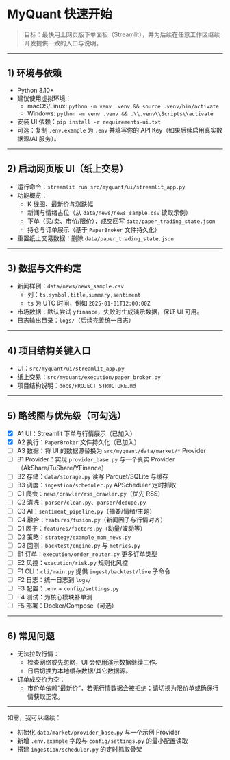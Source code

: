 # MyQuant 快速开始

> 目标：最快用上网页版下单面板（Streamlit），并为后续在任意工作区继续开发提供一致的入口与说明。

---

## 1) 环境与依赖

- Python 3.10+
- 建议使用虚拟环境：
  - macOS/Linux: `python -m venv .venv && source .venv/bin/activate`
  - Windows: `python -m venv .venv && .\\.venv\\Scripts\\activate`
- 安装 UI 依赖：`pip install -r requirements-ui.txt`
- 可选：复制 `.env.example` 为 `.env` 并填写你的 API Key（如果后续启用真实数据源/AI 服务）。

---

## 2) 启动网页版 UI（纸上交易）

- 运行命令：`streamlit run src/myquant/ui/streamlit_app.py`
- 功能概览：
  - K 线图、最新价与涨跌幅
  - 新闻与情绪占位（从 `data/news/news_sample.csv` 读取示例）
  - 下单（买/卖、市价/限价），成交回写 `data/paper_trading_state.json`
  - 持仓与订单展示（基于 `PaperBroker` 文件持久化）
- 重置纸上交易数据：删除 `data/paper_trading_state.json`

---

## 3) 数据与文件约定

- 新闻样例：`data/news/news_sample.csv`
  - 列：`ts,symbol,title,summary,sentiment`
  - `ts` 为 UTC 时间，例如 `2025-01-01T12:00:00Z`
- 市场数据：默认尝试 `yfinance`，失败时生成演示数据，保证 UI 可用。
- 日志输出目录：`logs/`（后续完善统一日志）

---

## 4) 项目结构关键入口

- UI：`src/myquant/ui/streamlit_app.py`
- 纸上交易：`src/myquant/execution/paper_broker.py`
- 项目结构说明：`docs/PROJECT_STRUCTURE.md`

---

## 5) 路线图与优先级（可勾选）

- [x] A1 UI：Streamlit 下单与行情展示（已加入）
- [x] A2 执行：`PaperBroker` 文件持久化（已加入）
- [ ] A3 数据：将 UI 的数据源替换为 `src/myquant/data/market/*` Provider
- [ ] B1 Provider：实现 `provider_base.py` 与一个真实 Provider（AkShare/TuShare/YFinance）
- [ ] B2 存储：`data/storage.py` 读写 Parquet/SQLite 与缓存
- [ ] B3 调度：`ingestion/scheduler.py` APScheduler 定时抓取
- [ ] C1 爬虫：`news/crawler/rss_crawler.py`（优先 RSS）
- [ ] C2 清洗：`parser/clean.py`、`parser/dedupe.py`
- [ ] C3 AI：`sentiment_pipeline.py`（摘要/情绪/主题）
- [ ] C4 融合：`features/fusion.py`（新闻因子与行情对齐）
- [ ] D1 因子：`features/factors.py`（动量/波动等）
- [ ] D2 策略：`strategy/example_mom_news.py`
- [ ] D3 回测：`backtest/engine.py` 与 `metrics.py`
- [ ] E1 订单：`execution/order_router.py` 更多订单类型
- [ ] E2 风控：`execution/risk.py` 规则化风控
- [ ] F1 CLI：`cli/main.py` 提供 `ingest/backtest/live` 子命令
- [ ] F2 日志：统一日志到 `logs/`
- [ ] F3 配置：`.env` + `config/settings.py`
- [ ] F4 测试：为核心模块补单测
- [ ] F5 部署：Docker/Compose（可选）

---

## 6) 常见问题

- 无法拉取行情：
  - 检查网络或先忽略，UI 会使用演示数据继续工作。
  - 日后切换为本地缓存数据/其它数据源。
- 订单成交价为空：
  - 市价单依赖“最新价”，若无行情数据会被拒绝；请切换为限价单或确保行情获取正常。

---

如需，我可以继续：
- 初始化 `data/market/provider_base.py` 与一个示例 Provider
- 新增 `.env.example` 字段与 `config/settings.py` 的最小配置读取
- 搭建 `ingestion/scheduler.py` 的定时抓取骨架

